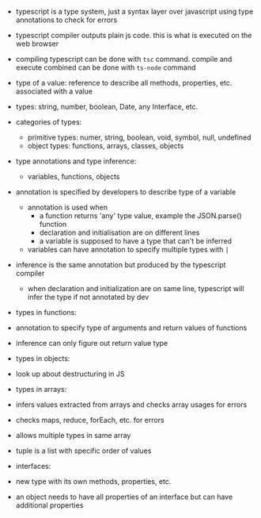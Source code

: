 - typescript is a type system, just a syntax layer over javascript using type annotations to check for errors
- typescript compiler outputs plain js code. this is what is executed on the web browser
- compiling typescript can be done with `tsc` command. compile and execute combined can be done with `ts-node` command

- type of a value: reference to describe all methods, properties, etc. associated with a value
- types: string, number, boolean, Date, any Interface, etc.
- categories of types:
  - primitive types: numer, string, boolean, void, symbol, null, undefined
  - object types: functions, arrays, classes, objects

- type annotations and type inference:
  - variables, functions, objects
- annotation is specified by developers to describe type of a variable
  - annotation is used when
    - a function returns 'any' type value, example the JSON.parse() function
    - declaration and initialisation are on different lines
    - a variable is supposed to have a type that can't be inferred
  - variables can have annotation to specify multiple types with `|`
- inference is the same annotation but produced by the typescript compiler
  - when declaration and initialization are on same line, typescript will infer the type if not annotated by dev

- types in functions:
- annotation to specify type of arguments and return values of functions
- inference can only figure out return value type

- types in objects:
- look up about destructuring in JS

- types in arrays:
- infers values extracted from arrays and checks array usages for errors
- checks maps, reduce, forEach, etc. for errors
- allows multiple types in same array

- tuple is a list with specific order of values

- interfaces:
- new type with its own methods, properties, etc.
- an object needs to have all properties of an interface but can have additional properties